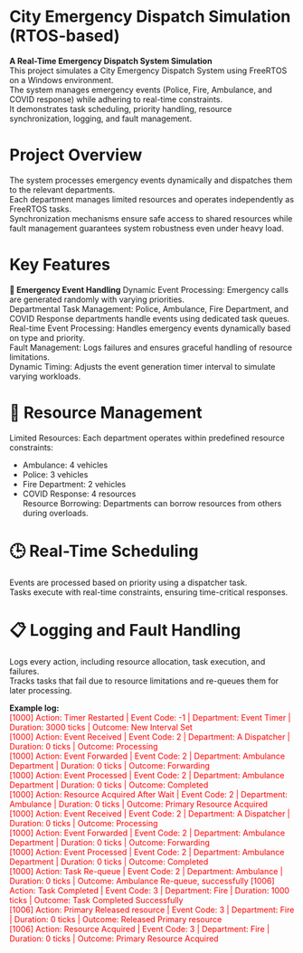 # City Emergency Dispatch Simulation (RTOS-based)
**A Real-Time Emergency Dispatch System Simulation** <br />
This project simulates a City Emergency Dispatch System using FreeRTOS on a Windows environment. <br /> 
The system manages emergency events (Police, Fire, Ambulance, and COVID response) while adhering to real-time constraints.<br /> 
It demonstrates task scheduling, priority handling, resource synchronization, logging, and fault management.<br /> 

# Project Overview
The system processes emergency events dynamically and dispatches them to the relevant departments.<br />
Each department manages limited resources and operates independently as FreeRTOS tasks.<br />
Synchronization mechanisms ensure safe access to shared resources while fault management guarantees system robustness even under heavy load.<br />

# Key Features
**🚨 Emergency Event Handling**
Dynamic Event Processing: Emergency calls are generated randomly with varying priorities.<br />
Departmental Task Management: Police, Ambulance, Fire Department, and COVID Response departments handle events using dedicated task queues.<br />
Real-time Event Processing: Handles emergency events dynamically based on type and priority.<br /> 
Fault Management: Logs failures and ensures graceful handling of resource limitations.<br /> 
Dynamic Timing: Adjusts the event generation timer interval to simulate varying workloads.<br /> 

# 🔧 Resource Management
Limited Resources: Each department operates within predefined resource constraints:<br />
- Ambulance: 4 vehicles<br />
- Police: 3 vehicles<br />
- Fire Department: 2 vehicles<br />
- COVID Response: 4 resources<br />
Resource Borrowing: Departments can borrow resources from others during overloads.<br />

# 🕒 Real-Time Scheduling
Events are processed based on priority using a dispatcher task.<br />
Tasks execute with real-time constraints, ensuring time-critical responses.<br />

# 📋 Logging and Fault Handling
Logs every action, including resource allocation, task execution, and failures.<br />
Tracks tasks that fail due to resource limitations and re-queues them for later processing.<br />

**Example log:** <br />
<span style="color: red">
[1000] Action: Timer Restarted | Event Code: -1 | Department: Event Timer | Duration: 3000 ticks | Outcome: New Interval Set <br />
[1000] Action: Event Received | Event Code: 2 | Department: A Dispatcher | Duration: 0 ticks | Outcome: Processing<br />
[1000] Action: Event Forwarded | Event Code: 2 | Department: Ambulance Department | Duration: 0 ticks | Outcome: Forwarding<br />
[1000] Action: Event Processed | Event Code: 2 | Department: Ambulance Department | Duration: 0 ticks | Outcome: Completed<br />
[1000] Action: Resource Acquired After Wait | Event Code: 2 | Department: Ambulance | Duration: 0 ticks | Outcome: Primary Resource Acquired<br />
[1000] Action: Event Received | Event Code: 2 | Department: A Dispatcher | Duration: 0 ticks | Outcome: Processing<br />
[1000] Action: Event Forwarded | Event Code: 2 | Department: Ambulance Department | Duration: 0 ticks | Outcome: Forwarding<br />
[1000] Action: Event Processed | Event Code: 2 | Department: Ambulance Department | Duration: 0 ticks | Outcome: Completed<br />
[1000] Action: Task Re-queue | Event Code: 2 | Department: Ambulance | Duration: 0 ticks | Outcome: Ambulance Re-queue, successfully
[1006] Action: Task Completed | Event Code: 3 | Department: Fire | Duration: 1000 ticks | Outcome: Task Completed Successfully<br />
[1006] Action: Primary Released resource | Event Code: 3 | Department: Fire | Duration: 0 ticks | Outcome: Released Primary resource<br />
[1006] Action: Resource Acquired | Event Code: 3 | Department: Fire | Duration: 0 ticks | Outcome: Primary Resource Acquired 
</span>


